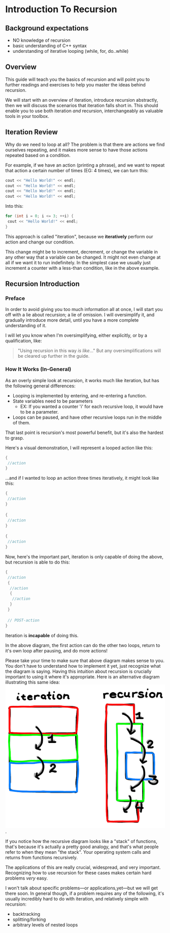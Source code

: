 # Introduction To Recursion

## Background expectations

* NO knowledge of recursion
* basic understanding of C++ syntax
* understanding of iterative looping (while, for, do..while)

## Overview

This guide will teach you the basics of recursion and will point you to further readings and exercises to help you master the ideas behind recursion.

We will start with an overview of iteration, introduce recursion abstractly, then we will discuss the scenarios that iteration falls short in. This should enable you to use both iteration *and* recursion, interchangeably as valuable tools in your toolbox.

## Iteration Review

Why do we need to loop at all? The problem is that there are actions we find ourselves repeating, and it makes more sense to have those actions repeated based on a condition.

For example, if we have an action (printing a phrase), and we want to repeat that action a certain number of times (EG: 4 times), we can turn this:

```c++
cout << "Hello World!" << endl;
cout << "Hello World!" << endl;
cout << "Hello World!" << endl;
cout << "Hello World!" << endl;
```

Into this:

```c++
for (int i = 0; i <= 3; ++i) {
 cout << "Hello World!" << endl;
}
```

This approach is called "iteration", because we **iteratively** perform our action and change our condition.

This change might be to increment, decrement, or change the variable in any other way that a variable can be changed. It might not even change at all if we want it to run indefinitely. In the simplest case we usually just increment a counter with a less-than condition, like in the above example.

## Recursion Introduction

### Preface

In order to avoid giving you too much information all at once, I will start you off with a lie about recursion; a lie of omission. I will oversimplify it, and gradually introduce more detail, until you have a more complete understanding of it.

I will let you know when I'm oversimplifying, either explicitly, or by a qualification, like:
> "Using recursion in this way *is like*..."
But any oversimplifications will be cleared up further in the guide.

### How It Works (In-General)

As an overly simple look at recursion, it works much like iteration, but has the following general differences:

* Looping is implemented by entering, and re-entering a function.
* State variables need to be parameters
  * EX: If you wanted a counter 'i' for each recursive loop, it would have to
    be a parameter.
* Loops can be paused, and have other recursive loops run in the middle of them.

That last point is recursion's most powerful benefit, but it's also the hardest to grasp.

Here's a visual demonstration, I will represent a looped action like this:

```c++
{
 //action
}
```

...and if I wanted to loop an action three times iteratively, it might look like
this:

```c++
{
 //action
}

{
 //action
}

{
 //action
}
```

Now, here's the important part, iteration is only capable of doing the above, but recursion is able to do this:

```c++
{
 //action
 {
  //action
  {
   //action
  }
 }

 // POST-action
}
```

Iteration is **incapable** of doing this.

In the above diagram, the first action can do the other two loops, return to it's own loop after pausing, and do more actions!

Please take your time to make sure that above diagram makes sense to you. You don't have to understand how to implement it yet, just recognize what the diagram is saying. Having this intuition about recursion is crucially important to using it where it's appropriate. Here is an alternative diagram illustrating this same idea:
![recursion diagram](./recursion_diagram.png).

If you notice how the recursive diagram looks like a "stack" of functions, that's because it's actually a pretty good analogy, and that's what people refer to when they mean "the stack". Your operating system calls and returns from functions recursively.

The applications of this are really crucial, widespread, and very important. Recognizing how to use recursion for these cases makes certain hard problems *very* easy.

I won't talk about specific problems—or applications,yet—but we will get there soon. In general though, if a problem requires any of the following, it's usually incredibly hard to do with iteration, and relatively simple with recursion:

* backtracking
* splitting/forking
* arbitrary levels of nested loops

